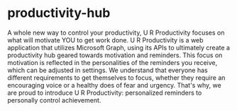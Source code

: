 # productivity-hub
A whole new way to control your productivity, U R Productivity focuses on what will motivate YOU to get work done. U R Productivity is a web application that utilizes Microsoft Graph, using its APIs to ultimately create a productivity hub geared towards motivation and reminders. This focus on motivation is reflected in the personalities of the reminders you receive, which can be adjusted in settings. We understand that everyone has different requirements to get themselves to focus, whether they require an encouraging voice or a healthy does of fear and urgency. That's why, we are proud to introduce U R Productivity: personalized reminders to personally control achievement.
